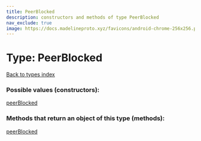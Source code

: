 ```yaml
---
title: PeerBlocked
description: constructors and methods of type PeerBlocked
nav_exclude: true
image: https://docs.madelineproto.xyz/favicons/android-chrome-256x256.png
---
```

# Type: PeerBlocked
[Back to types index](index.html)



### Possible values (constructors):

[peerBlocked](/API_docs/constructors/peerBlocked.html)  



### Methods that return an object of this type (methods):



[peerBlocked](/API_docs/constructors/peerBlocked.html)  

